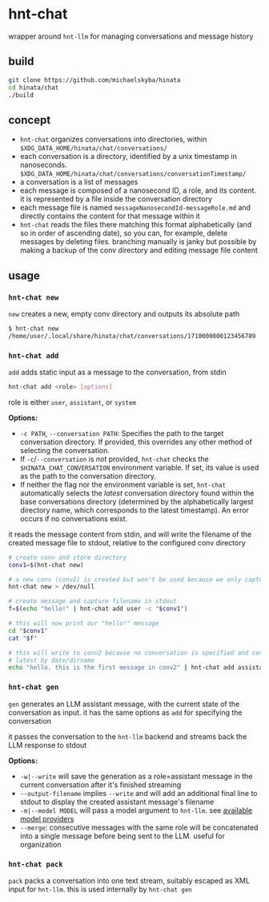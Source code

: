 # hnt-chat
wrapper around `hnt-llm` for managing conversations and message history

## build
```sh
git clone https://github.com/michaelskyba/hinata
cd hinata/chat
./build
```

## concept
- `hnt-chat` organizes conversations into directories, within `$XDG_DATA_HOME/hinata/chat/conversations/`
- each conversation is a directory, identified by a unix timestamp in
nanoseconds. `$XDG_DATA_HOME/hinata/chat/conversations/conversationTimestamp/`
- a conversation is a list of messages
- each message is composed of a nanosecond ID, a role, and its content. it is
represented by a file inside the conversation directory
- each message file is named `messageNanosecondId-messageRole.md` and directly
contains the content for that message within it
- `hnt-chat` reads the files there matching this format alphabetically (and so
in order of ascending date), so you can, for example, delete messages by
deleting files. branching manually is janky but possible by making a backup of
the conv directory and editing message file content

## usage
### `hnt-chat new`
`new` creates a new, empty conv directory and outputs its absolute path

```sh
$ hnt-chat new
/home/user/.local/share/hinata/chat/conversations/1710000000123456789
```

### `hnt-chat add`
`add` adds static input as a message to the conversation, from stdin

```bash
hnt-chat add <role> [options]
```

role is either `user`, `assistant`, or `system`

**Options:**

- `-c PATH`, `--conversation PATH`: Specifies the path to the target conversation directory. If provided, this overrides any other method of selecting the conversation.
- If `-c`/`--conversation` is *not* provided, `hnt-chat` checks the `$HINATA_CHAT_CONVERSATION` environment variable. If set, its value is used as the path to the conversation directory.
- If neither the flag nor the environment variable is set, `hnt-chat` automatically selects the *latest* conversation directory found within the base conversations directory (determined by the alphabetically largest directory name, which corresponds to the latest timestamp). An error occurs if no conversations exist.

it reads the message content from stdin, and will write the filename of the
created message file to stdout, relative to the configured conv directory

```bash
# create conv and store directory
conv1=$(hnt-chat new)

# a new conv (conv2) is created but won't be used because we only captured the previous one
hnt-chat new > /dev/null

# create message and capture filename in stdout
f=$(echo "hello!" | hnt-chat add user -c "$conv1")

# this will now print our "hello!" message
cd "$conv1"
cat "$f"

# this will write to conv2 because no conversation is specified and conv2 is the
# latest by date/dirname
echo "hello. this is the first message in conv2" | hnt-chat add assistant
```

### `hnt-chat gen`
`gen` generates an LLM assistant message, with the current state of the
conversation as input. it has the same options as `add` for specifying the
conversation

it passes the conversation to the `hnt-llm` backend and streams back the LLM
response to stdout

**Options:**
- `-w|--write` will save the generation as a role=assistant message in the
current conversation after it's finished streaming
- `--output-filename` implies `--write` and will add an additional final line to
stdout to display the created assistant message's filename
- `-m|--model MODEL` will pass a model argument to `hnt-llm`. see [available
model providers](https://github.com/michaelskyba/hinata/tree/main/llm#supported-model-providers)
- `--merge`: consecutive messages with the same role will be concatenated into a
single message before being sent to the LLM. useful for organization

### `hnt-chat pack`
`pack` packs a conversation into one text stream, suitably escaped as XML input
for `hnt-llm`. this is used internally by `hnt-chat gen`
